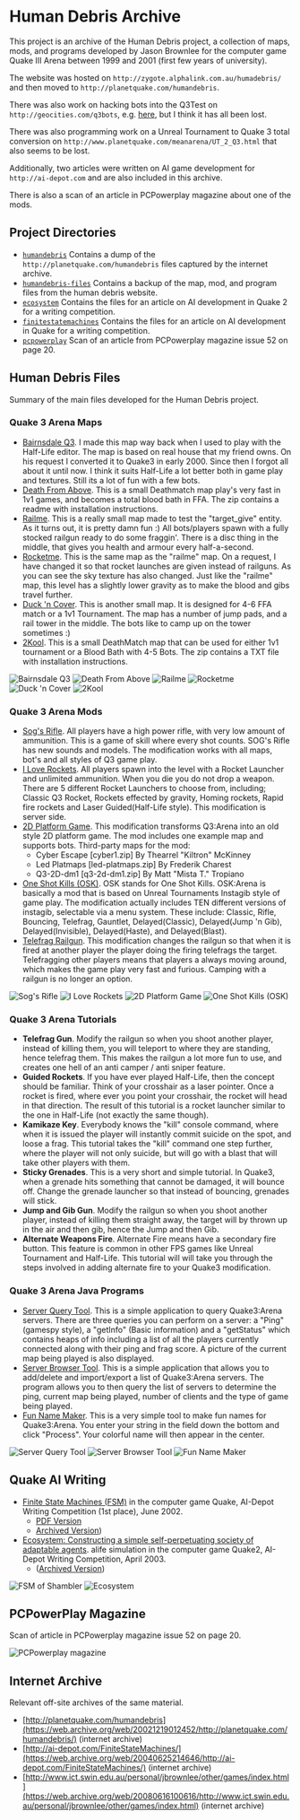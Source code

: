 # Human Debris Archive

This project is an archive of the Human Debris project, a collection of maps, mods, and programs developed by Jason Brownlee for the computer game Quake III Arena between 1999 and 2001 (first few years of university).

The website was hosted on `http://zygote.alphalink.com.au/humadebris/` and then moved to `http://planetquake.com/humandebris`.

There was also work on hacking bots into the Q3Test on `http://geocities.com/q3bots`, e.g. [here](https://groups.google.com/g/alt.games.quake3/c/ccjVDoyjZ84/m/ElB0HqBI3GcJ), but I think it has all been lost.

There was also programming work on a Unreal Tournament to Quake 3 total conversion on `http://www.planetquake.com/meanarena/UT_2_Q3.html` that also seems to be lost.

Additionally, two articles were written on AI game development for `http://ai-depot.com` and are also included in this archive.

There is also a scan of an article in PCPowerplay magazine about one of the mods.

## Project Directories

* [`humandebris`](humandebris/) Contains a dump of the `http://planetquake.com/humandebris` files captured by the internet archive.
* [`humandebris-files`](humandebris-files/) Contains a backup of the map, mod, and program files from the human debris website.
* [`ecosystem`](ecosystem/) Contains the files for an article on AI development in Quake 2 for a writing competition.
* [`finitestatemachines`](finitestatemachines/) Contains the files for an article on AI development in Quake for a writing competition.
* [`pcpowerplay`](pcpowerplay/) Scan of an article from PCPowerplay magazine issue 52 on page 20.

## Human Debris Files

Summary of the main files developed for the Human Debris project.

### Quake 3 Arena Maps

* [Bairnsdale Q3](humandebris-files/maps/bdaleq3.zip). I made this map way back when I used to play with the Half-Life editor. The map is based on real house that my friend owns. On his request I converted it to Quake3 in early 2000. Since then I forgot all about it until now. I think it suits Half-Life a lot better both in game play and textures. Still its a lot of fun with a few bots.
* [Death From Above](humandebris-files/maps/dfa.zip). This is a small Deathmatch map play's very fast in 1v1 games, and becomes a total blood bath in FFA. The zip contains a readme with installation instructions.
* [Railme](humandebris-files/maps/railme.zip). This is a really small map made to test the "target_give" entity. As it turns out, it is pretty damn fun :) All bots/players spawn with a fully stocked railgun ready to do some fraggin'. There is a disc thing in the middle, that gives you health and armour every half-a-second.
* [Rocketme](humandebris-files/maps/rocketme.zip). This is the same map as the "railme" map. On a request, I have changed it so that rocket launches are given instead of railguns. As you can see the sky texture has also changed. Just like the "railme" map, this level has a slightly lower gravity as to make the blood and gibs travel further.
* [Duck 'n Cover](humandebris-files/maps/dnc.zip). This is another small map. It is designed for 4-6 FFA match or a 1v1 Tournament. The map has a number of jump pads, and a rail tower in the middle. The bots like to camp up on the tower sometimes :)
* [2Kool](humandebris-files/maps/2kool.zip). This is a small DeathMatch map that can be used for either 1v1 tournament or a Blood Bath with 4-5 Bots. The zip contains a TXT file with installation instructions.

![Bairnsdale Q3](humandebris-files/maps/bdaleq3.jpg)
![Death From Above](humandebris-files/maps/dfa1.jpg)
![Railme](humandebris-files/maps/railme02.jpg)
![Rocketme](humandebris-files/maps/rocketme01.jpg)
![Duck 'n Cover](humandebris-files/maps/dnc02.jpg)
![2Kool](humandebris-files/maps/2kool1.jpg)

### Quake 3 Arena Mods

* [Sog's Rifle](humandebris-files/mods/sog1.1.zip). All players have a high power rifle, with very low amount of ammunition. This is a game of skill where every shot counts. SOG's Rifle has new sounds and models. The modification works with all maps, bot's and all styles of Q3 game play.
* [I Love Rockets](humandebris-files/mods/I-Love-Rockets1.1.zip). All players spawn into the level with a Rocket Launcher and unlimited ammunition. When you die you do not drop a weapon. There are 5 different Rocket Launchers to choose from, including; Classic Q3 Rocket, Rockets effected by gravity, Homing rockets, Rapid fire rockets and Laser Guided(Half-Life style). This modification is server side.
* [2D Platform Game](humandebris-files/mods/q3pg1.0.zip). This modification transforms Q3:Arena into an old style 2D platform game. The mod includes one example map and supports bots. Third-party maps for the mod:
	* Cyber Escape [cyber1.zip] By Thearrel "Kiltron" McKinney
	* Led Platmaps [led-platmaps.zip] By Frederik Charest
	* Q3-2D-dm1 [q3-2d-dm1.zip] By Matt "Mista T." Tropiano
* [One Shot Kills (OSK)](humandebris-files/mods/osk1.1.zip). OSK stands for One Shot Kills. OSK:Arena is basically a mod that is based on Unreal Tournaments Instagib style of game play. The modification actually includes TEN different versions of instagib, selectable via a menu system. These include: Classic, Rifle, Bouncing, Telefrag, Gauntlet, Delayed(Classic), Delayed(Jump 'n Gib), Delayed(Invisible), Delayed(Haste), and Delayed(Blast).
* [Telefrag Railgun](humandebris-files/mods/telefrag.zip). This modification changes the railgun so that when it is fired at another player the player doing the firing telefrags the target. Telefragging other players means that players a always moving around, which makes the game play very fast and furious. Camping with a railgun is no longer an option.

![Sog's Rifle](humandebris-files/mods/sog.gif)
![I Love Rockets](humandebris-files/mods/iloverockets.gif)
![2D Platform Game](humandebris-files/mods/platform.gif)
![One Shot Kills (OSK)](humandebris-files/mods/osk.gif)

### Quake 3 Arena Tutorials

* **Telefrag Gun**. Modify the railgun so when you shoot another player, instead of killing them, you will teleport to where they are standing, hence telefrag them. This makes the railgun a lot more fun to use, and creates one hell of an anti camper / anti sniper feature.
* **Guided Rockets**. If you have ever played Half-Life, then the concept should be familiar. Think of your crosshair as a laser pointer. Once a rocket is fired, where ever you point your crosshair, the rocket will head in that direction. The result of this tutorial is a rocket launcher similar to the one in Half-Life (not exactly the same though).
* **Kamikaze Key**. Everybody knows the "kill" console command, where when it is issued the player will instantly commit suicide on the spot, and loose a frag. This tutorial takes the "kill" command one step further, where the player will not only suicide, but will go with a blast that will take other players with them.
* **Sticky Grenades**. This is a very short and simple tutorial. In Quake3, when a grenade hits something that cannot be damaged, it will bounce off. Change the grenade launcher so that instead of bouncing, grenades will stick.
* **Jump and Gib Gun**. Modify the railgun so when you shoot another player, instead of killing them straight away, the target will by thrown up in the air and then gib, hence the Jump and then Gib.
* **Alternate Weapons Fire**. Alternate Fire means have a secondary fire button. This feature is common in other FPS games like Unreal Tournament and Half-Life. This tutorial will will take you through the steps involved in adding alternate fire to your Quake3 modification.

### Quake 3 Arena Java Programs

* [Server Query Tool](humandebris-files/software/ServerQueryTool.zip). This is a simple application to query Quake3:Arena servers. There are three queries you can perform on a server: a "Ping" (gamespy style), a "getInfo" (Basic information) and a "getStatus" which contains heaps of info including a list of all the players currently connected along with their ping and frag score. A picture of the current map being played is also displayed.
* [Server Browser Tool](humandebris-files/software/ServerBrowserTool.zip). This is a simple application that allows you to add/delete and import/export a list of Quake3:Arena servers. The program allows you to then query the list of servers to determine the ping, current map being played, number of clients and the type of game being played.
* [Fun Name Maker](humandebris-files/software/FunName.zip). This is a very simple tool to make fun names for Quake3:Arena. You enter your string in the field down the bottom and click "Process". Your colorful name will then appear in the center.

![Server Query Tool](humandebris-files/software/ServerQuery.gif)
![Server Browser Tool](humandebris-files/software/ServerBrowser.gif)
![Fun Name Maker](humandebris-files/software/FunName.gif)

## Quake AI Writing

* [Finite State Machines (FSM)](finitestatemachines/) in the computer game Quake, AI-Depot Writing Competition (1st place), June 2002.
	* [PDF Version](finitestatemachines/Finite-State-Machines-FSM.pdf)
	* [Archived Version](https://web.archive.org/web/20040625214646/http://ai-depot.com/FiniteStateMachines/))
* [Ecosystem: Constructing a simple self-perpetuating society of adaptable agents](ecosystem/). alife simulation in the computer game Quake2, AI-Depot Writing Competition, April 2003.
	* ([Archived Version](https://web.archive.org/web/20080624004102/http://www.ict.swin.edu.au/personal/jbrownlee/other/ecosystem/index.html))

![FSM of Shambler](finitestatemachines/FSM5.png)
![Ecosystem](ecosystem/image009.jpg)

## PCPowerPlay Magazine

Scan of article in PCPowerplay magazine issue 52 on page 20.

![PCPowerplay magazine](pcpowerplay/magazinearticle.gif)

## Internet Archive

Relevant off-site archives of the same material.

* [http://planetquake.com/humandebris](https://web.archive.org/web/20021219012452/http://planetquake.com/humandebris/) (internet archive)
* [http://ai-depot.com/FiniteStateMachines/](https://web.archive.org/web/20040625214646/http://ai-depot.com/FiniteStateMachines/) (internet archive)
* [http://www.ict.swin.edu.au/personal/jbrownlee/other/games/index.html](https://web.archive.org/web/20080616100616/http://www.ict.swin.edu.au/personal/jbrownlee/other/games/index.html) (internet archive)
